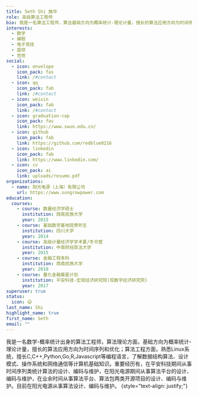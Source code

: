 ```yaml
---
title: Seth Shi 施华
role: 高级算法工程师
bio: 我是一名算法工程师，算法基础方向为概率统计-理论计量，擅长的算法应用方向为时间序列和优化；爱好数学、编程、电子竞技、篮球和吉他。
interests:
  - 数学
  - 编程
  - 电子竞技
  - 篮球
  - 吉他
social:
  - icon: envelope
    icon_pack: fas
    link: /#contact
  - icon: qq
    icon_pack: fab
    link: /#contact
  - icon: weixin
    icon_pack: fab
    link: /#contact    
  - icon: graduation-cap
    icon_pack: fas
    link: https://www.swun.edu.cn/
  - icon: github
    icon_pack: fab
    link: https://github.com/redblue0216
  - icon: linkedin
    icon_pack: fab
    link: https://www.linkedin.com/
  - icon: cv
    icon_pack: ai
    link: uploads/resume.pdf
organizations:
  - name: 阳光电源（上海）有限公司
    url: https://www.sungrowpower.com
education:
  courses:
    - course: 数量经济学硕士
      institution: 西南民族大学
      year: 2015
    - course: 基础数学基地班旁听生
      institution: 四川大学
      year: 2014
    - course: 高级计量经济学学术夏/冬令营
      institution: 中南财经政法大学
      year: 2015
    - course: 金融工程本科
      institution: 西南民族大学
      year: 2010
    - course: 量化金融晨星计划
      institution: 平安科技-宏观经济研究院(现数字经济研究院)
      year: 2017
superuser: true
status:
  icon: 😃
last_name: Shi
highlight_name: true
first_name: Seth
email: ""
---
```


我是一名数学-概率统计出身的算法工程师，算法理论方面，基础方向为概率统计-理论计量，擅长的算法应用方向为时间序列和优化；算法工程方面，熟悉Linux系统，擅长C,C++,Python,Go,R,Javascript等编程语言，了解数据结构算法、设计模式、操作系统和网络通信等计算机基础知识。重要经历有，在平安科技期间从事时间序列类统计算法的设计、编码与维护，在阳光电源期间从事算法平台的设计、编码与维护，在业余时间从事算法平台、算法包两类开源项目的设计、编码与维护。目前在阳光电源从事算法设计、编码与维护。
{style="text-align: justify;"}
